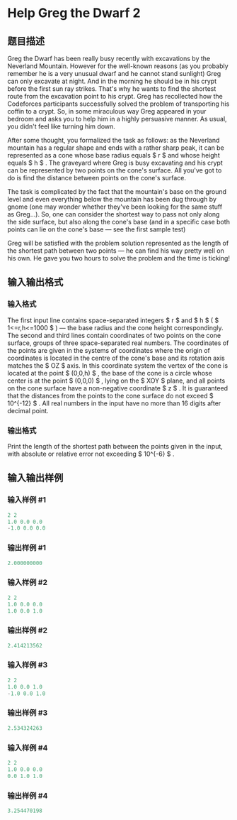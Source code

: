 # Help Greg the Dwarf 2

## 题目描述

Greg the Dwarf has been really busy recently with excavations by the Neverland Mountain. However for the well-known reasons (as you probably remember he is a very unusual dwarf and he cannot stand sunlight) Greg can only excavate at night. And in the morning he should be in his crypt before the first sun ray strikes. That's why he wants to find the shortest route from the excavation point to his crypt. Greg has recollected how the Codeforces participants successfully solved the problem of transporting his coffin to a crypt. So, in some miraculous way Greg appeared in your bedroom and asks you to help him in a highly persuasive manner. As usual, you didn't feel like turning him down.

After some thought, you formalized the task as follows: as the Neverland mountain has a regular shape and ends with a rather sharp peak, it can be represented as a cone whose base radius equals $ r $ and whose height equals $ h $ . The graveyard where Greg is busy excavating and his crypt can be represented by two points on the cone's surface. All you've got to do is find the distance between points on the cone's surface.

The task is complicated by the fact that the mountain's base on the ground level and even everything below the mountain has been dug through by gnome (one may wonder whether they've been looking for the same stuff as Greg...). So, one can consider the shortest way to pass not only along the side surface, but also along the cone's base (and in a specific case both points can lie on the cone's base — see the first sample test)

Greg will be satisfied with the problem solution represented as the length of the shortest path between two points — he can find his way pretty well on his own. He gave you two hours to solve the problem and the time is ticking!

## 输入输出格式

### 输入格式

The first input line contains space-separated integers $ r $ and $ h $ ( $ 1<=r,h<=1000 $ ) — the base radius and the cone height correspondingly. The second and third lines contain coordinates of two points on the cone surface, groups of three space-separated real numbers. The coordinates of the points are given in the systems of coordinates where the origin of coordinates is located in the centre of the cone's base and its rotation axis matches the $ OZ $ axis. In this coordinate system the vertex of the cone is located at the point $ (0,0,h) $ , the base of the cone is a circle whose center is at the point $ (0,0,0) $ , lying on the $ XOY $ plane, and all points on the cone surface have a non-negative coordinate $ z $ . It is guaranteed that the distances from the points to the cone surface do not exceed $ 10^{-12} $ . All real numbers in the input have no more than 16 digits after decimal point.

### 输出格式

Print the length of the shortest path between the points given in the input, with absolute or relative error not exceeding $ 10^{-6} $ .

## 输入输出样例

### 输入样例 #1

```cpp
2 2
1.0 0.0 0.0
-1.0 0.0 0.0

```
### 输出样例 #1

```cpp
2.000000000
```


### 输入样例 #2

```cpp
2 2
1.0 0.0 0.0
1.0 0.0 1.0

```
### 输出样例 #2

```cpp
2.414213562
```


### 输入样例 #3

```cpp
2 2
1.0 0.0 1.0
-1.0 0.0 1.0

```
### 输出样例 #3

```cpp
2.534324263
```


### 输入样例 #4

```cpp
2 2
1.0 0.0 0.0
0.0 1.0 1.0

```
### 输出样例 #4

```cpp
3.254470198
```


